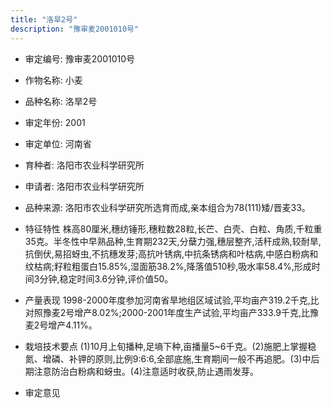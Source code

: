 ```yaml
---
title: "洛旱2号"
description: "豫审麦2001010号"
---
```

* 审定编号:  豫审麦2001010号

*  作物名称:  小麦

*  品种名称:  洛旱2号

*  审定年份:  2001

*  审定单位:  河南省

* 育种者:  洛阳市农业科学研究所

*  申请者:  洛阳市农业科学研究所

*  品种来源:  洛阳市农业科学研究所选育而成,亲本组合为78(111)矮/晋麦33。

*  特征特性
株高80厘米,穗纺锤形,穗粒数28粒,长芒、白壳、白粒、角质,千粒重35克。半冬性中早熟品种,生育期232天,分蘖力强,穗层整齐,活秆成熟,较耐旱,抗倒伏,易招蚜虫,不抗穗发芽;高抗叶锈病,中抗条锈病和叶枯病,中感白粉病和纹枯病;籽粒粗蛋白15.85%,湿面筋38.2%,降落值510秒,吸水率58.4%,形成时间3分钟,稳定时间3.6分钟,评价值50。

*  产量表现
1998-2000年度参加河南省旱地组区域试验,平均亩产319.2千克,比对照豫麦2号增产8.02%;2000-2001年度生产试验,平均亩产333.9千克,比豫麦2号增产4.11%。

*  栽培技术要点
(1)10月上旬播种,足墒下种,亩播量5~6千克。(2)施肥上掌握稳氮、增磷、补钾的原则,比例9:6:6,全部底施,生育期间一般不再追肥。(3)中后期注意防治白粉病和蚜虫。(4)注意适时收获,防止遇雨发芽。

*  审定意见

